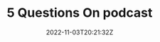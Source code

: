---
title: "5 Questions On podcast"
date: 2022-11-03T20:21:32Z
type: link
weight: 4

thumbnail: "/img/thumbnail/5questionson.jpeg"
link: "https://www.bbc.co.uk/sounds/brand/p0cvzk80"
---